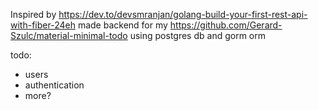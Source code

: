 Inspired by https://dev.to/devsmranjan/golang-build-your-first-rest-api-with-fiber-24eh
made backend for my https://github.com/Gerard-Szulc/material-minimal-todo 
using postgres db and gorm orm

todo:
- users 
- authentication
- more?
